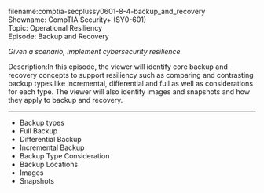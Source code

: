 filename:comptia-secplussy0601-8-4-backup_and_recovery  
Showname: CompTIA Security+ \(SY0-601\)  
Topic: Operational Resiliency  
Episode: Backup and Recovery  

*Given a scenario, implement cybersecurity resilience.*   

Description:In this episode, the viewer will identify core backup and recovery concepts to support resiliency such as comparing and contrasting backup types like incremental, differential and full as well as considerations for each type. The viewer will also identify images and snapshots and how they apply to backup and recovery.  

-----------

* Backup types  
* Full Backup  
* Differential Backup  
* Incremental Backup  
* Backup Type Consideration  
* Backup Locations  
* Images  
* Snapshots  